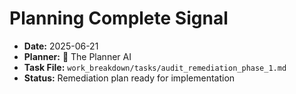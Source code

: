 # Planning Complete Signal

- **Date:** 2025-06-21
- **Planner:** 🧠 The Planner AI
- **Task File:** `work_breakdown/tasks/audit_remediation_phase_1.md`
- **Status:** Remediation plan ready for implementation